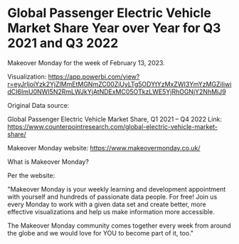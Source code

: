 # Global Passenger Electric Vehicle Market Share Year over Year for Q3 2021 and Q3 2022

Makeover Monday for the week of February 13, 2023. 

Visualization: https://app.powerbi.com/view?r=eyJrIjoiYzk2YjZlMmEtMGNmZC00ZjUyLTg5ODYtYzMxZWI3YmYzMGZiIiwidCI6ImU0NWI5N2RmLWJkYjAtNDExMC05OTkzLWE5YjRhOGNjY2NhMiJ9

Original Data source:

Global Passenger Electric Vehicle Market Share, Q1 2021 – Q4 2022
Link: https://www.counterpointresearch.com/global-electric-vehicle-market-share/

Makeover Monday website: https://www.makeovermonday.co.uk/

What is Makeover Monday?

Per the website: 

"Makeover Monday is your weekly learning and development appointment with yourself and hundreds of passionate data people. For free!
Join us every Monday to work with a given data set and create better, more effective visualizations and help us make information more accessible.

The Makeover Monday community comes together every week from around the globe and we would love for YOU to become part of it, too."
